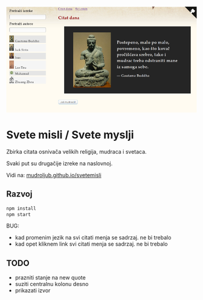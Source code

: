 [![](screen.png)](https://mudroljub.github.io/svetemisli)

# Svete misli / Svete myslji

Zbirka citata osnivača velikih religija, mudraca i svetaca.

Svaki put su drugačije izreke na naslovnoj.

Vidi na: [mudroljub.github.io/svetemisli](https://mudroljub.github.io/svetemisli)

## Razvoj

```
npm install
npm start
```

BUG:
- kad promenim jezik na svi citati menja se sadrzaj. ne bi trebalo
- kad opet kliknem link svi citati  menja se sadrzaj. ne bi trebalo

## TODO

- prazniti stanje na new quote
- suziti centralnu kolonu desno
- prikazati izvor
